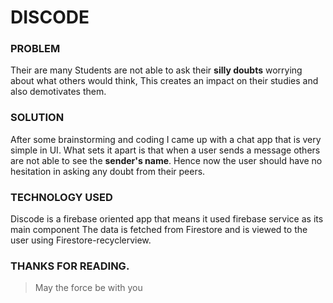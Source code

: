 # DISCODE

### PROBLEM
Their are many Students are not able to ask their **silly doubts** worrying about what others would think,
This creates an impact on their studies and also demotivates them.

### SOLUTION
After some brainstorming and coding I came up with a chat app that is very simple in UI.
What sets it apart is that when a user sends a message others are not able to see the **sender's name**.
Hence now the user should have no hesitation in asking any doubt from their peers.

### TECHNOLOGY USED
Discode is a firebase oriented app that means it used firebase service as its main component
The data is fetched from Firestore and is viewed to the user using Firestore-recyclerview.

### THANKS FOR READING. 
> May the force be with you












